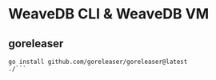 # WeaveDB CLI & WeaveDB VM

## goreleaser

```
go install github.com/goreleaser/goreleaser@latest
./```
